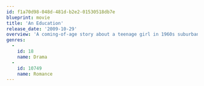 ```yaml
---
id: f1a70d98-048d-481d-b2e2-01530518db7e
blueprint: movie
title: 'An Education'
release_date: '2009-10-29'
overview: 'A coming-of-age story about a teenage girl in 1960s suburban London, and how her life changes with the arrival of a playboy nearly twice her age.'
genres:
  -
    id: 18
    name: Drama
  -
    id: 10749
    name: Romance
---
```

